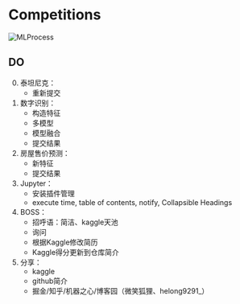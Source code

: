 # Competitions

![MLProcess](http://assets.processon.com/chart_image/5d7f09cde4b04a195021c1a4.png?_=1568687350126)

## DO
0. 泰坦尼克：
	- 重新提交
1. 数字识别：
	- 构造特征
	- 多模型
	- 模型融合
	- 提交结果
2. 房屋售价预测：
	- 新特征
	- 提交结果
3. Jupyter：
	- 安装插件管理
	- execute time, table of contents, notify, Collapsible Headings
4. BOSS：
	- 招呼语：简洁、kaggle天池
	- 询问
	- 根据Kaggle修改简历
	- Kaggle得分更新到仓库简介
5. 分享：
	- kaggle
	- github简介
	- 掘金/知乎/机器之心/博客园（微笑狐狸、helong9291_）

